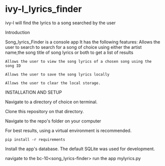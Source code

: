 # ivy-l_lyrics_finder
ivy-l will find the lyrics to a song searched by the user


Introduction

Song_lyrics_Finder is a console app
It has the following features:
	Allows the user to search to search for a song of choice using either the artist name,the song title of song lyrics or both to get a list of results

	Allows the user to view the song lyrics of a chosen song using the song ID

	Allows the user to save the song lyrics locally

	Allows the user to clear the local storage.




INSTALLATION AND SETUP

 Navigate to a directory of choice on terminal.

Clone this repository on that directory.

    
Navigate to the repo's folder on your computer

    

 For best results, using a virtual environment is recommended.

    pip install -r requirements
   

Install the app's database. The default SQLite was used for development.

navigate to the bc-10<song_lyrics-finder>
run the app mylyrics.py
